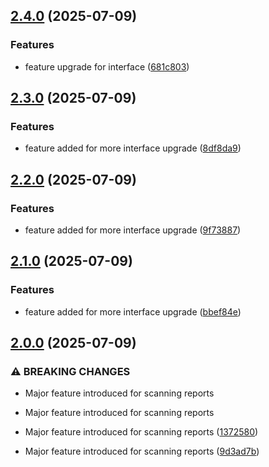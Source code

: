 ## [2.4.0](https://github.com/Reetwiz/fellowblogcicd/compare/v2.3.0...v2.4.0) (2025-07-09)


### Features

* feature upgrade for interface ([681c803](https://github.com/Reetwiz/fellowblogcicd/commit/681c8039d5ade1c31b9d2a957d3f73153c655c26))

## [2.3.0](https://github.com/Reetwiz/fellowblogcicd/compare/v2.2.0...v2.3.0) (2025-07-09)


### Features

* feature added for more interface upgrade ([8df8da9](https://github.com/Reetwiz/fellowblogcicd/commit/8df8da9ff2c92441a5e20981625a7bb400236363))

## [2.2.0](https://github.com/Reetwiz/fellowblogcicd/compare/v2.1.0...v2.2.0) (2025-07-09)


### Features

* feature added for more interface upgrade ([9f73887](https://github.com/Reetwiz/fellowblogcicd/commit/9f738876c5a1bb434e5cd87662b384e012d441fa))

## [2.1.0](https://github.com/Reetwiz/fellowblogcicd/compare/v2.0.0...v2.1.0) (2025-07-09)


### Features

* feature added for more interface upgrade ([bbef84e](https://github.com/Reetwiz/fellowblogcicd/commit/bbef84eb44d647db73875a2e8b47f3679bed72ab))

## [2.0.0](https://github.com/Reetwiz/fellowblogcicd/compare/v1.0.0...v2.0.0) (2025-07-09)


### ⚠ BREAKING CHANGES

* Major feature introduced for scanning reports
* Major feature introduced for scanning reports

* Major feature introduced for scanning reports ([1372580](https://github.com/Reetwiz/fellowblogcicd/commit/137258043cf1fbf5c04fe02d28752c628c05a6fe))
* Major feature introduced for scanning reports ([9d3ad7b](https://github.com/Reetwiz/fellowblogcicd/commit/9d3ad7b64e6de2fa22c9d57710d1ebf3e82cab20))

